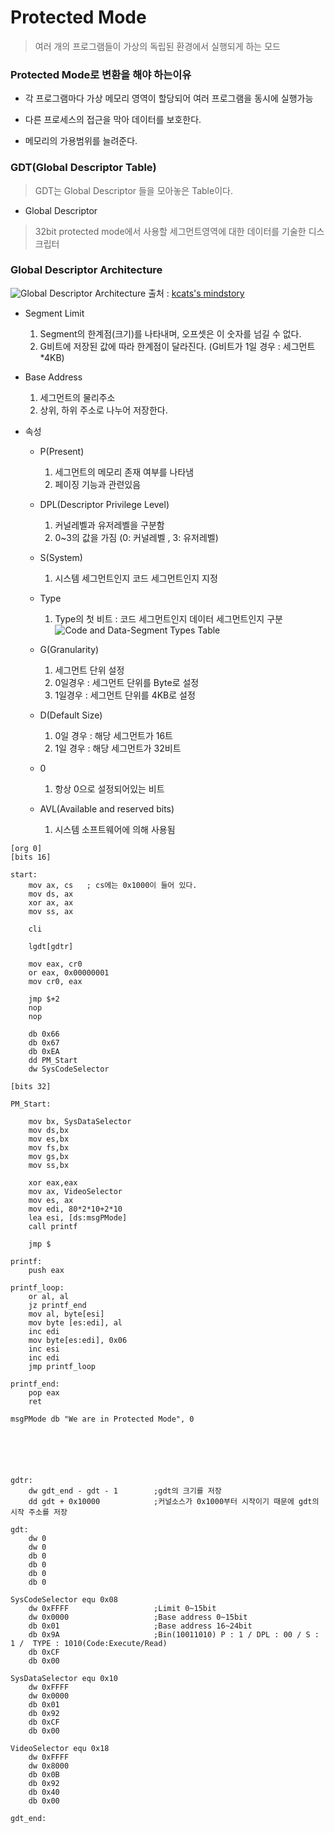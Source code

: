 # Protected Mode
>여러 개의 프로그램들이 가상의 독립된 환경에서 실행되게 하는 모드

### Protected Mode로 변환을 해야 하는이유

* 각 프로그램마다 가상 메모리 영역이 할당되어 여러 프로그램을 동시에 실행가능

* 다른 프로세스의 접근을 막아 데이터를 보호한다.

* 메모리의 가용범위를 늘려준다.

### GDT(Global Descriptor Table)
>GDT는 Global Descriptor 들을 모아놓은 Table이다.

* Global Descriptor
>32bit protected mode에서 사용할 세그먼트영역에 대한 데이터를 기술한 디스크립터


### Global Descriptor Architecture

![Global Descriptor Architecture](https://t1.daumcdn.net/cfile/tistory/2254A53C53E6F0A810)
출처 : [kcats's mindstory](https://kcats.tistory.com/156?category=554568)

* Segment Limit
    1. Segment의 한계점(크기)를 나타내며, 오프셋은 이 숫자를 넘길 수 없다.
    2. G비트에 저장된 값에 따라 한계점이 달라진다. (G비트가 1일 경우 : 세그먼트*4KB)

* Base Address
    1. 세그먼트의 물리주소
    2. 상위, 하위 주소로 나누어 저장한다.

* 속성
    * P(Present)
        1. 세그먼트의 메모리 존재 여부를 나타냄
        2. 페이징 기능과 관련있음

    * DPL(Descriptor Privilege Level)
        1. 커널레벨과 유저레벨을 구분함
        2. 0~3의 값을 가짐 (0: 커널레벨 , 3: 유저레벨)
    
    * S(System)
        1. 시스템 세그먼트인지 코드 세그먼트인지 지정

    * Type
        1. Type의 첫 비트 : 코드 세그먼트인지 데이터 세그먼트인지 구분
		![Code and Data-Segment Types Table](https://t1.daumcdn.net/cfile/tistory/2207804A53E8F6851E)
    
    * G(Granularity)
        1. 세그먼트 단위 설정
        2. 0일경우 : 세그먼트 단위를 Byte로 설정
        3. 1일경우 : 세그먼트 단위를 4KB로 설정

    * D(Default Size)
        1. 0일 경우 : 해당 세그먼트가 16트
        2. 1일 경우 : 해당 세그먼트가 32비트

    * 0
        1. 항상 0으로 설정되어있는 비트

    * AVL(Available and reserved bits)
        1. 시스템 소프트웨어에 의해 사용됨

```assembly
[org 0]
[bits 16]

start:
	mov ax, cs   ; cs에는 0x1000이 들어 있다.
	mov ds, ax
	xor ax, ax
	mov ss, ax
	
	cli
	
	lgdt[gdtr]
	
	mov eax, cr0
	or eax, 0x00000001
	mov cr0, eax
	
	jmp $+2
	nop
	nop
	
	db 0x66
	db 0x67
	db 0xEA
	dd PM_Start
	dw SysCodeSelector
	
[bits 32]

PM_Start:

	mov bx, SysDataSelector
	mov ds,bx
	mov es,bx
	mov fs,bx
	mov gs,bx
	mov ss,bx
	
	xor eax,eax
	mov ax, VideoSelector
	mov es, ax
	mov edi, 80*2*10+2*10
	lea esi, [ds:msgPMode]
	call printf
	
	jmp $

printf:
	push eax
	
printf_loop:
	or al, al
	jz printf_end
	mov al, byte[esi]
	mov byte [es:edi], al
	inc edi
	mov byte[es:edi], 0x06
	inc esi
	inc edi
	jmp printf_loop
	
printf_end:
	pop eax
	ret
	
msgPMode db "We are in Protected Mode", 0






gdtr:                       
	dw gdt_end - gdt - 1        ;gdt의 크기를 저장
	dd gdt + 0x10000            ;커널소스가 0x1000부터 시작이기 때문에 gdt의 시작 주소를 저장
	
gdt:
	dw 0
	dw 0
	db 0
	db 0
	db 0
	db 0

SysCodeSelector equ 0x08
	dw 0xFFFF					;Limit 0~15bit
	dw 0x0000					;Base address 0~15bit
	db 0x01						;Base address 16~24bit
	db 0x9A						;Bin(10011010) P : 1 / DPL : 00 / S : 1 /  TYPE : 1010(Code:Execute/Read)
	db 0xCF						
	db 0x00
	
SysDataSelector equ 0x10
	dw 0xFFFF
	dw 0x0000
	db 0x01
	db 0x92
	db 0xCF
	db 0x00
	
VideoSelector equ 0x18
	dw 0xFFFF
	dw 0x8000
	db 0x0B
	db 0x92
	db 0x40
	db 0x00
	
gdt_end:
```